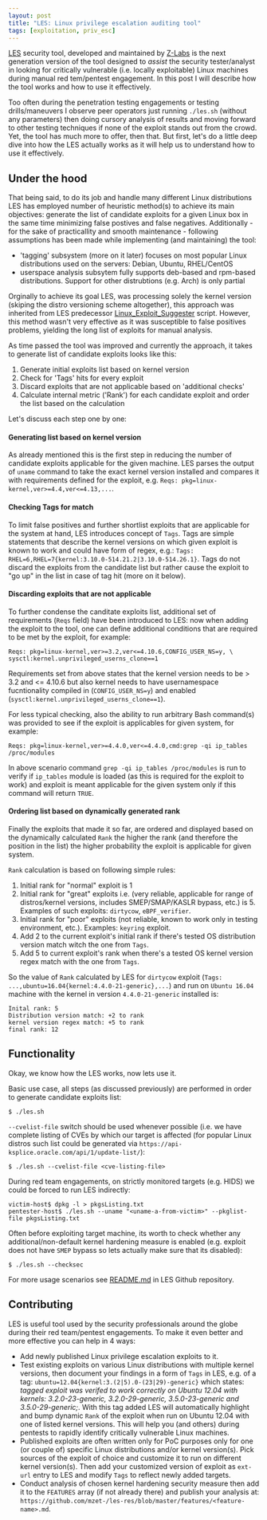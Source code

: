 ```yaml
---
layout: post
title: "LES: Linux privilege escalation auditing tool"
tags: [exploitation, priv_esc]
---
```


[LES](https://github.com/mzet-/linux-exploit-suggester) security tool, developed and maintained by [Z-Labs](https://z-labs.eu) is the next generation version of the tool designed to *assist* the security tester/analyst in looking for critically vulnerable (i.e. locally exploitable) Linux machines during manual red tem/pentest engagement. In this post I will describe how the tool works and how to use it effectively.

Too often during the penetration testing engagements or testing drills/maneuvers I observe peer operators just running `./les.sh` (without any parameters) then doing cursory analysis of results and moving forward to other testing techniques if none of the exploit stands out from the crowd. Yet, the tool has much more to offer, then that. But first, let's do a little deep dive into how the LES actually works as it will help us to understand how to use it effectively.

## Under the hood

That being said, to do its job and handle many different Linux distributions LES has employed number of heuristic method(s) to achieve its main objectives: generate the list of candidate exploits for a given Linux box in the same time minimizing false postives and false negatives. Additionally - for the sake of practicallity and smooth maintenance - following assumptions has been made while implementing (and maintaining) the tool:

- 'tagging' subsystem (more on it later) focuses on most popular Linux distributions used on the servers: Debian, Ubuntu, RHEL/CentOS
- userspace analysis subsytem fully supports deb-based and rpm-based distributions. Support for other distrubtions (e.g. Arch) is only partial

Orginally to achieve its goal LES, was processing solely the kernel version (skiping the distro versioning scheme altogether), this approach was inherited from LES predecessor [Linux_Exploit_Suggester](https://github.com/InteliSecureLabs/Linux_Exploit_Suggester) script. However, this method wasn't very effective as it was susceptible to false positives problems, yielding the long list of exploits for manual analysis.

As time passed the tool was improved and currently the approach, it takes to generate list of candidate exploits looks like this:

1. Generate initial exploits list based on kernel version
2. Check for 'Tags' hits for every exploit
3. Discard exploits that are not applicable based on 'additional checks'
4. Calculate internal metric ('Rank') for each candidate exploit and order the list based on the calculation 

Let's discuss each step one by one:

#### Generating list based on kernel version

As already mentioned this is the first step in reducing the number of candidate exploits applicable for the given machine. LES parses the output of `uname` command to take the exact kernel version installed and compares it with requirements defined for the exploit, e.g. `Reqs: pkg=linux-kernel,ver>=4.4,ver<=4.13,...`.

#### Checking Tags for match

To limit false positives and further shortlist exploits that are applicable for the system at hand, LES introduces concept of `Tags`. Tags are simple statements that describe the kernel versions on which given exploit is known to work and could have form of regex, e.g.: `Tags: RHEL=6,RHEL=7{kernel:3.10.0-514.21.2|3.10.0-514.26.1}`. Tags do not discard the exploits from the candidate list but rather cause the exploit to "go up" in the list in case of tag hit (more on it below).

#### Discarding exploits that are not applicable

To further condense the canditate exploits list, additional set of requirements (`Reqs` field) have been introduced to LES: now when adding the exploit to the tool, one can define additional conditions that are required to be met by the exploit, for example:

```
Reqs: pkg=linux-kernel,ver>=3.2,ver<=4.10.6,CONFIG_USER_NS=y, \
sysctl:kernel.unprivileged_userns_clone==1 
```

Requirements set from above states that the kernel version needs to be > 3.2 and <= 4.10.6 but also kernel needs to have usernamespace fucntionality compiled in (`CONFIG_USER_NS=y`) and enabled (`sysctl:kernel.unprivileged_userns_clone==1`).

For less typical checking, also the ability to run arbitrary Bash command(s) was provided to see if the exploit is applicables for given system, for example:

    Reqs: pkg=linux-kernel,ver>=4.4.0,ver<=4.4.0,cmd:grep -qi ip_tables /proc/modules

In above scenario command `grep -qi ip_tables /proc/modules` is run to verify if `ip_tables` module is loaded (as this is required for the exploit to work) and exploit is meant applicable for the given system only if this command will return `TRUE`.

#### Ordering list based on dynamically generated rank

Finally the exploits that made it so far, are ordered and displayed based on the dynamically calculated `Rank` the higher the rank (and therefore the position in the list) the higher probability the exploit is applicable for given system.

`Rank` calculation is based on following simple rules:

1. Initial rank for "normal" exploit is 1 
2. Initial rank for "great" exploits i.e. (very reliable, applicable for range of distros/kernel versions, includes SMEP/SMAP/KASLR bypass, etc.) is 5. Examples of such exploits: `dirtycow`, `eBPF_verifier`.
3. Initial rank for "poor" exploits (not reliable, known to work only in testing environment, etc.). Examples: `keyring` exploit.
4. Add 2 to the current exploit's initial rank if there's tested OS distribution version match witch the one from `Tags`. 
5. Add 5 to current exploit's rank when there's a tested OS kernel version regex match with the one from `Tags`.

So the value of `Rank` calculated by LES for `dirtycow` exploit (`Tags: ...,ubuntu=16.04{kernel:4.4.0-21-generic},...`) and run on `Ubuntu 16.04` machine with the kernel in version `4.4.0-21-generic` installed is:

```
Inital rank: 5
Distribution version match: +2 to rank
kernel version regex match: +5 to rank
final rank: 12
```

## Functionality

Okay, we know how the LES works, now lets use it.

Basic use case, all steps (as discussed previously) are performed in order to generate candidate exploits list:

    $ ./les.sh

`--cvelist-file` switch should be used whenever possible (i.e. we have complete listing of CVEs by which our target is affected (for popular Linux distros such list could be generated via `https://api-ksplice.oracle.com/api/1/update-list/`):

    $ ./les.sh --cvelist-file <cve-listing-file>

During red team engagements, on strictly monitored targets (e.g. HIDS) we could be forced to run LES indirectly:

    victim-host$ dpkg -l > pkgsListing.txt
    pentester-host$ ./les.sh --uname "<uname-a-from-victim>" --pkglist-file pkgsListing.txt

Often before exploiting target machine, its worth to check whether any additional/non-default kernel hardening measure is enabled (e.g. exploit does not have `SMEP` bypass so lets actually make sure that its disabled):

    $ ./les.sh --checksec

For more usage scenarios see [README.md](https://github.com/mzet-/linux-exploit-suggester/blob/master/README.md) in LES Github repository.

## Contributing

LES is useful tool used by the security professionals around the globe during their red team/pentest engagements. To make it even better and more effective you can help in 4 ways:

- Add newly published Linux privilege escalation exploits to it.
- Test existing exploits on various Linux distributions with multiple kernel versions, then document your findings in a form of `Tags` in LES, e.g. of a tag: `ubuntu=12.04{kernel:3.(2|5).0-(23|29)-generic}` which states: *tagged exploit was verifed to work correctly on Ubuntu 12.04 with kernels: 3.2.0-23-generic, 3.2.0-29-generic, 3.5.0-23-generic and 3.5.0-29-generic;*. With this tag added LES will automatically highlight and bump dynamic `Rank` of the exploit when run on Ubuntu 12.04 with one of listed kernel versions. This will help you (and others) during pentests to rapidly identify critically vulnerable Linux machines.
- Published exploits are often written only for PoC purposes only for one (or couple of) specific Linux distributions and/or kernel version(s). Pick sources of the exploit of choice and customize it to run on different kernel version(s). Then add your customized version of exploit as `ext-url` entry to LES and modify `Tags` to reflect newly added targets.
- Conduct analysis of chosen kernel hardening security measure then add it to the `FEATURES` array (if not already there) and publish your analysis at: `https://github.com/mzet-/les-res/blob/master/features/<feature-name>.md`.
